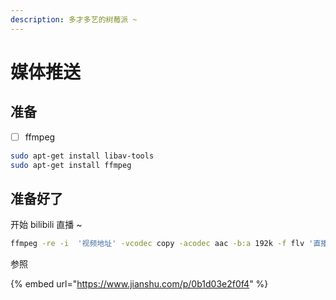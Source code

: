 ```yaml
---
description: 多才多艺的树莓派 ~
---
```


# 媒体推送

## 准备

* [ ] ffmpeg

```bash
sudo apt-get install libav-tools
sudo apt-get install ffmpeg
```

## 准备好了

开始 bilibili 直播 ~

```bash
ffmpeg -re -i  '视频地址' -vcodec copy -acodec aac -b:a 192k -f flv '直播地址和房间号' -r 5
```

参照

{% embed url="https://www.jianshu.com/p/0b1d03e2f0f4" %}



